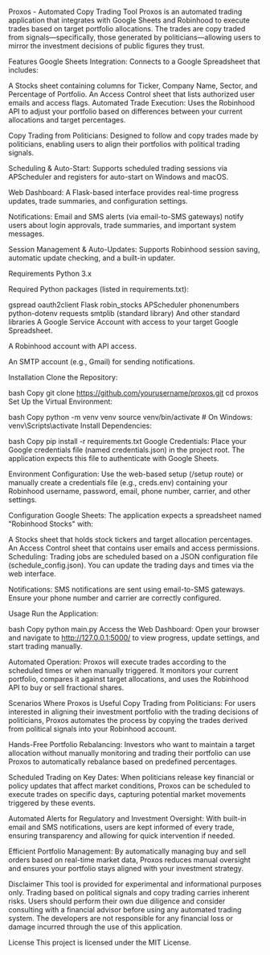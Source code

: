 Proxos - Automated Copy Trading Tool
Proxos is an automated trading application that integrates with Google Sheets and Robinhood to execute trades based on target portfolio allocations. The trades are copy traded from signals—specifically, those generated by politicians—allowing users to mirror the investment decisions of public figures they trust.

Features
Google Sheets Integration:
Connects to a Google Spreadsheet that includes:

A Stocks sheet containing columns for Ticker, Company Name, Sector, and Percentage of Portfolio.
An Access Control sheet that lists authorized user emails and access flags.
Automated Trade Execution:
Uses the Robinhood API to adjust your portfolio based on differences between your current allocations and target percentages.

Copy Trading from Politicians:
Designed to follow and copy trades made by politicians, enabling users to align their portfolios with political trading signals.

Scheduling & Auto-Start:
Supports scheduled trading sessions via APScheduler and registers for auto-start on Windows and macOS.

Web Dashboard:
A Flask-based interface provides real-time progress updates, trade summaries, and configuration settings.

Notifications:
Email and SMS alerts (via email-to-SMS gateways) notify users about login approvals, trade summaries, and important system messages.

Session Management & Auto-Updates:
Supports Robinhood session saving, automatic update checking, and a built-in updater.

Requirements
Python 3.x

Required Python packages (listed in requirements.txt):

gspread
oauth2client
Flask
robin_stocks
APScheduler
phonenumbers
python-dotenv
requests
smtplib (standard library)
And other standard libraries
A Google Service Account with access to your target Google Spreadsheet.

A Robinhood account with API access.

An SMTP account (e.g., Gmail) for sending notifications.

Installation
Clone the Repository:

bash
Copy
git clone https://github.com/yourusername/proxos.git
cd proxos
Set Up the Virtual Environment:

bash
Copy
python -m venv venv
source venv/bin/activate   # On Windows: venv\Scripts\activate
Install Dependencies:

bash
Copy
pip install -r requirements.txt
Google Credentials:
Place your Google credentials file (named credentials.json) in the project root. The application expects this file to authenticate with Google Sheets.

Environment Configuration:
Use the web-based setup (/setup route) or manually create a credentials file (e.g., creds.env) containing your Robinhood username, password, email, phone number, carrier, and other settings.

Configuration
Google Sheets:
The application expects a spreadsheet named "Robinhood Stocks" with:

A Stocks sheet that holds stock tickers and target allocation percentages.
An Access Control sheet that contains user emails and access permissions.
Scheduling:
Trading jobs are scheduled based on a JSON configuration file (schedule_config.json). You can update the trading days and times via the web interface.

Notifications:
SMS notifications are sent using email-to-SMS gateways. Ensure your phone number and carrier are correctly configured.

Usage
Run the Application:

bash
Copy
python main.py
Access the Web Dashboard:
Open your browser and navigate to http://127.0.0.1:5000/ to view progress, update settings, and start trading manually.

Automated Operation:
Proxos will execute trades according to the scheduled times or when manually triggered. It monitors your current portfolio, compares it against target allocations, and uses the Robinhood API to buy or sell fractional shares.

Scenarios Where Proxos is Useful
Copy Trading from Politicians:
For users interested in aligning their investment portfolio with the trading decisions of politicians, Proxos automates the process by copying the trades derived from political signals into your Robinhood account.

Hands-Free Portfolio Rebalancing:
Investors who want to maintain a target allocation without manually monitoring and trading their portfolio can use Proxos to automatically rebalance based on predefined percentages.

Scheduled Trading on Key Dates:
When politicians release key financial or policy updates that affect market conditions, Proxos can be scheduled to execute trades on specific days, capturing potential market movements triggered by these events.

Automated Alerts for Regulatory and Investment Oversight:
With built-in email and SMS notifications, users are kept informed of every trade, ensuring transparency and allowing for quick intervention if needed.

Efficient Portfolio Management:
By automatically managing buy and sell orders based on real-time market data, Proxos reduces manual oversight and ensures your portfolio stays aligned with your investment strategy.

Disclaimer
This tool is provided for experimental and informational purposes only. Trading based on political signals and copy trading carries inherent risks. Users should perform their own due diligence and consider consulting with a financial advisor before using any automated trading system. The developers are not responsible for any financial loss or damage incurred through the use of this application.

License
This project is licensed under the MIT License.
